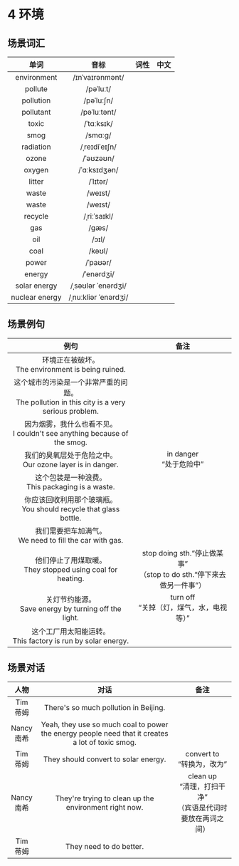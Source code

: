 # 4 环境

## 场景词汇

|      单词      |         音标         | 词性 | 中文 |
| :------------: | :------------------: | :--: | :--: |
|  environment   |   /ɪnˈvaɪrənmənt/    |      |      |
|    pollute     |      /pəˈluːt/       |      |      |
|   pollution    |      /pəˈluːʃn/      |      |      |
|   pollutant    |     /pəˈluːtənt/     |      |      |
|     toxic      |      /ˈtɑːksɪk/      |      |      |
|      smog      |       /smɑːɡ/        |      |      |
|   radiation    |    /ˌreɪdiˈeɪʃn/     |      |      |
|     ozone      |      /ˈəʊzəʊn/       |      |      |
|     oxygen     |     /ˈɑːksɪdʒən/     |      |      |
|     litter     |       /ˈlɪtər/       |      |      |
|     waste      |       /weɪst/        |      |      |
|     waste      |       /weɪst/        |      |      |
|    recycle     |     /ˌriːˈsaɪkl/     |      |      |
|      gas       |        /ɡæs/         |      |      |
|      oil       |        /ɔɪl/         |      |      |
|      coal      |        /kəʊl/        |      |      |
|     power      |       /ˈpaʊər/       |      |      |
|     energy     |      /ˈenərdʒi/      |      |      |
|  solar energy  |  /ˌsəʊlər ˈenərdʒi/  |      |      |
| nuclear energy | /ˌnuːkliər ˈenərdʒi/ |      |      |

## 场景例句

|                             例句                             |                             备注                             |
| :----------------------------------------------------------: | :----------------------------------------------------------: |
|    环境正在被破坏。<br />The environment is being ruined.    |                                                              |
| 这个城市的污染是一个非常严重的问题。<br />The pollution in this city is a very serious problem. |                                                              |
| 因为烟雾，我什么也看不见。<br />I couldn't see anything because of the smog. |                                                              |
| 我们的臭氧层处于危险之中。<br />Our ozone layer is in danger. |                 in danger<br />“处于危险中”                  |
|     这个包装是一种浪费。<br />This packaging is a waste.     |                                                              |
| 你应该回收利用那个玻璃瓶。<br />You should recycle that glass bottle. |                                                              |
| 我们需要把车加满气。<br />We need to fill the car with gas.  |                                                              |
| 他们停止了用煤取暖。<br />They stopped using coal for heating. | stop doing sth.“停止做某事”<br />（stop to do sth.“停下来去做另一件事”） |
|  关灯节约能源。<br />Save energy by turning off the light.   |         turn off<br />“关掉（灯，煤气，水，电视等）”         |
| 这个工厂用太阳能运转。<br />This factory is run by solar energy. |                                                              |

## 场景对话

|      人物       |                             对话                             |                             备注                             |
| :-------------: | :----------------------------------------------------------: | :----------------------------------------------------------: |
|  Tim<br />蒂姆  |            There's so much pollution in Beijing.             |                                                              |
| Nancy<br />南希 | Yeah, they use so much coal to power the energy people need that it creates a lot of toxic smog. |                                                              |
|  Tim<br />蒂姆  |             They should convert to solar energy.             |                convert to<br />“转换为，改为”                |
| Nancy<br />南希 |    They're trying to clean up the environment right now.     | clean up<br />“清理，打扫干净”<br />（宾语是代词时要放在两词之间） |
|  Tim<br />蒂姆  |                   They need to do better.                    |                                                              |